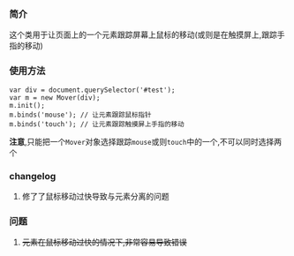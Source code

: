 ### 简介
这个类用于让页面上的一个元素跟踪屏幕上鼠标的移动(或则是在触摸屏上,跟踪手指的移动)

### 使用方法

```
var div = document.querySelector('#test');
var m = new Mover(div);
m.init(); 
m.binds('mouse'); // 让元素跟踪鼠标指针
m.binds('touch'); // 让元素跟踪触摸屏上手指的移动
```

**注意**,只能把一个`Mover`对象选择跟踪`mouse`或则`touch`中的一个,不可以同时选择两个


### changelog
1. 修了了鼠标移动过快导致与元素分离的问题


### 问题
1. ~~元素在鼠标移动过快的情况下,非常容易导致错误~~
